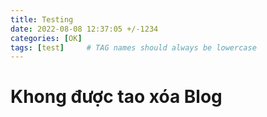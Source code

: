 ```yaml
---
title: Testing
date: 2022-08-08 12:37:05 +/-1234
categories: [OK]
tags: [test]     # TAG names should always be lowercase
---
```

# Khong được tao xóa Blog
